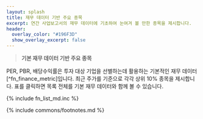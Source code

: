 ```yaml
---
layout: splash
title: 재무 데이터 기반 주요 종목
excerpt: 연간 사업보고서의 재무 데이터에 기초하여 눈여겨 볼 만한 종목을 제시합니다.
header:
  overlay_color: "#196F3D"
  show_overlay_excerpt: false
---
```


> **기본 재무 데이터 기반 주요 종목**

PER, PBR, 배당수익률은 투자 대상 기업을 선별하는데 활용하는 기본적인 재무 데이터[^fn_finance_metric]입니다.
최근 주가를 기준으로 각각 상위 10% 종목을 제시합니다. 표를 클릭하면 목록 전체를 기본 재무 데이터와 함께 볼 수 있습니다.

{% include fn_list_md.inc %}

{% include commons/footnotes.md %}
